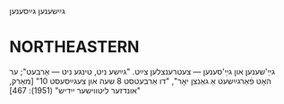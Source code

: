 גײַשענען
גײַסענען

NORTHEASTERN
==============

גײַ'שענען און גײַ'סענען — צעטרענצלען צײַט. "גײַשע ניט, טינגע ניט — אַרבעט"; ער האָט פֿאַרגײַשעט אַ גאַנצן יאָר", "דו אַרבעטסט 8 שעה און צעגײַסעסט 10"
[מאַרק, "אונדזער ליטווישער ייִדיש" (1951): 467]